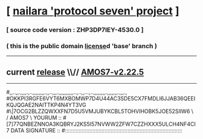 
# [ [nailara 'protocol seven' project](http://nailara.network/) ]

### [ source code version : ZHP3DP7IEY-4530.0 ]

### ( this is the public domain [license](../license)d 'base' branch )
---
## current [release](https://github.com/nailara-technologies/protocol-7/releases) \\\\// [AMOS7-v2.22.5](https://github.com/nailara-technologies/protocol-7/releases/tag/AMOS7-v2.22.5)
---

#,,..,,.,,,,.,..,,,,,,,,.,,..,,,.,,,,,,,,,,..,..,,...,..,,,,,,,,.,,,,,,,.,,,.,
#OKKPI3RGFE6VYT6MXBOMWP7D4U44AC3SDE5CX7FMDLI6JJAB36QEEIKQJQGAE2NAITTKP4N4YT3VG
#\\\|7OCG2BLZZQWXXFN7D5U5VMJUBYKCBL5TOHVIHOBK5JOE52SIIW6 \ / AMOS7 \ YOURUM ::
#\[7]77QNBEZNNOA3KQBRYJ2KS5I57NVWW2ZFW7CZZHXXX5ULCH4NF4CI 7  DATA SIGNATURE ::
#:::::::::::::::::::::::::::::::::::::::::::::::::::::::::::::::::::::::::::::
